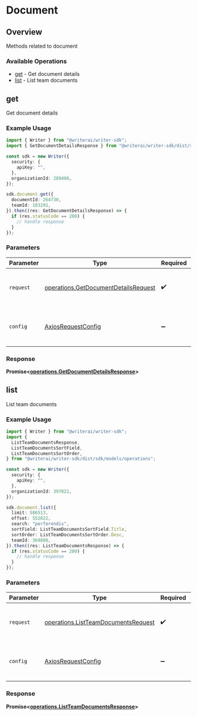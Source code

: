 # Document

## Overview

Methods related to document

### Available Operations

* [get](#get) - Get document details
* [list](#list) - List team documents

## get

Get document details

### Example Usage

```typescript
import { Writer } from "@writerai/writer-sdk";
import { GetDocumentDetailsResponse } from "@writerai/writer-sdk/dist/sdk/models/operations";

const sdk = new Writer({
  security: {
    apiKey: "",
  },
  organizationId: 289406,
});

sdk.document.get({
  documentId: 264730,
  teamId: 183191,
}).then((res: GetDocumentDetailsResponse) => {
  if (res.statusCode == 200) {
    // handle response
  }
});
```

### Parameters

| Parameter                                                                                    | Type                                                                                         | Required                                                                                     | Description                                                                                  |
| -------------------------------------------------------------------------------------------- | -------------------------------------------------------------------------------------------- | -------------------------------------------------------------------------------------------- | -------------------------------------------------------------------------------------------- |
| `request`                                                                                    | [operations.GetDocumentDetailsRequest](../../models/operations/getdocumentdetailsrequest.md) | :heavy_check_mark:                                                                           | The request object to use for the request.                                                   |
| `config`                                                                                     | [AxiosRequestConfig](https://axios-http.com/docs/req_config)                                 | :heavy_minus_sign:                                                                           | Available config options for making requests.                                                |


### Response

**Promise<[operations.GetDocumentDetailsResponse](../../models/operations/getdocumentdetailsresponse.md)>**


## list

List team documents

### Example Usage

```typescript
import { Writer } from "@writerai/writer-sdk";
import {
  ListTeamDocumentsResponse,
  ListTeamDocumentsSortField,
  ListTeamDocumentsSortOrder,
} from "@writerai/writer-sdk/dist/sdk/models/operations";

const sdk = new Writer({
  security: {
    apiKey: "",
  },
  organizationId: 397821,
});

sdk.document.list({
  limit: 586513,
  offset: 552822,
  search: "perferendis",
  sortField: ListTeamDocumentsSortField.Title,
  sortOrder: ListTeamDocumentsSortOrder.Desc,
  teamId: 369808,
}).then((res: ListTeamDocumentsResponse) => {
  if (res.statusCode == 200) {
    // handle response
  }
});
```

### Parameters

| Parameter                                                                                  | Type                                                                                       | Required                                                                                   | Description                                                                                |
| ------------------------------------------------------------------------------------------ | ------------------------------------------------------------------------------------------ | ------------------------------------------------------------------------------------------ | ------------------------------------------------------------------------------------------ |
| `request`                                                                                  | [operations.ListTeamDocumentsRequest](../../models/operations/listteamdocumentsrequest.md) | :heavy_check_mark:                                                                         | The request object to use for the request.                                                 |
| `config`                                                                                   | [AxiosRequestConfig](https://axios-http.com/docs/req_config)                               | :heavy_minus_sign:                                                                         | Available config options for making requests.                                              |


### Response

**Promise<[operations.ListTeamDocumentsResponse](../../models/operations/listteamdocumentsresponse.md)>**

